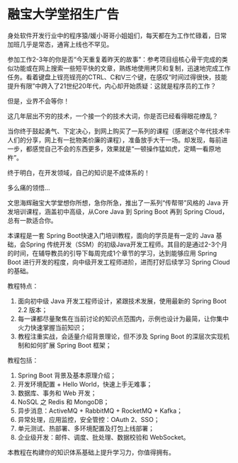 # 融宝大学堂招生广告

身处软件开发行业中的程序猿/媛小哥哥小姐姐们，每天都在为工作忙碌着，日常加班几乎是常态，通宵上线也不罕见。

参加工作2-3年的你是否“今天重复着昨天的故事”：参考项目组核心骨干完成的类似功能或在网上搜索一些短平快的文章，熟练地使用拷贝和复制，迅速地完成工作任务。看着键盘上锃亮锃亮的CTRL、C和V三个键，在感叹“时间过得很快，技能提升有限”中跨入了21世纪20年代，内心却开始质疑：这就是程序员的工作？

但是，业界不会等你！

这几年层出不穷的技术，一个接一个的技术大词，你是否已经看得眼花缭乱？

当你终于鼓起勇气、下定决心，到网上购买了一系列的课程（感谢这个年代技术牛人们的分享，网上有一批物美价廉的课程），准备放手大干一场。却发现，每前进一步，都感觉自己不会的东西更多，效果就是“一顿操作猛如虎，定睛一看原地杵”。

终于明白，在开发领域，自己的知识是不成体系的！

多么痛的领悟…

文思海辉融宝大学堂想你所想，急你所急，推出了一系列“传帮带”风格的 Java 开发培训课程，涵盖初中高级，从Core Java 到 Spring Boot 再到 Spring Cloud，总有一款适合你。

本课程是一套 Spring Boot快速入门培训教程，面向的学员是有一定的 Java 基础，会Spring 传统开发（SSM）的初级Java开发工程师。其目的是通过2-3个月的时间，在辅导教员的引导下每周完成1个章节的学习，达到能够应用 Spring Boot 进行开发的程度，向中级开发工程师进阶，进而打好后续学习 Spring Cloud 的基础。

教程特点：
1.	面向初中级 Java 开发工程师设计，紧跟技术发展，使用最新的 Spring Boot 2.2 版本；
2.	每一课都尽量聚焦在当前讨论的知识点范围内，示例也设计为最简，让你集中火力快速掌握当前知识；
3.	教程注重实战，会适量介绍背景理论，但不涉及 Spring Boot 的深层次实现机制和如何扩展 Spring Boot 框架；

教程包括：
1.	Spring Boot 背景及基本原理介绍；
2.	开发环境配置 + Hello World，快速上手无难事；
3.	数据库、事务和 Web 开发；
4.	NoSQL 之 Redis 和 MongoDB；
5.	异步消息：ActiveMQ + RabbitMQ + RocketMQ + Kafka；
6.	异常处理，应用监控，安全管控：OAuth 2、SSO；
7.	单元测试、热部署、多环境配置及打包上线部署；
8.	企业级开发：邮件、调度、批处理、数据校验和 WebSocket。

本教程在构建你的知识体系基础上提升学习力，你值得拥有。
